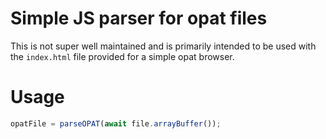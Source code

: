 # Simple JS parser for opat files
This is not super well maintained and is primarily intended to be used with the `index.html` file provided for a simple
opat browser.

# Usage

```javascript
opatFile = parseOPAT(await file.arrayBuffer());
 ```